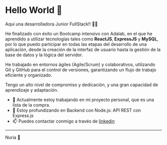 # <h1> Hello World 👋 </h1>

Aquí una desarrolladora Junior FullStack!! 👩‍💻

He finalizado con éxito un Bootcamp intensivo con Adalab, en el que he aprendido a utilizar tecnologías tales como **ReactJS**, **ExpressJS** y **MySQL**, por lo que puedo participar en todas las etapas del desarrollo de una aplicación, desde la creación de la interfaz de usuario hasta la gestión de la base de datos y la lógica del servidor.

He trabajado en entornos ágiles (Agile/Scrum) y colaborativos, utilizando Git y GitHub para el control de versiones, garantizando un flujo de trabajo eficiente y organizado.

Tengo un alto nivel de compromiso y dedicación, y una gran capacidad de aprendizaje y adaptación.

- 🔭 Actualmente estoy trabajando en mi proyecto personal, que es una lista de la compra.
- 🌱 Estoy profundizando en Backend con Node.js: API REST con Express.js
- 📫 Puedes contactar conmigo a través de [linkedin](www.linkedin.com/in/nuria-c-0777221a4)

---
Nuria 🐜
  
<!--
- 👯 I’m looking to collaborate on ...
- 🤔 I’m looking for help with ...
- 💬 Ask me about ...
- 😄 Pronouns: ...
- ⚡ Fun fact: ...
-->
